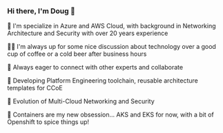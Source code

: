 ### Hi there, I'm Doug 👋

  🚀 I'm specialize in Azure and AWS Cloud, with background in Networking Architecture and Security with over 20 years experience 

  🤝🏻 I'm always up for some nice discussion about technology over a good cup of coffee or a cold beer after business hours

  👯 Always eager to connect with other experts and collaborate

  🔭 Developing Platform Engineering toolchain, reusable architecture templates for CCoE
  
  🔭 Evolution of Multi-Cloud Networking and Security

  🔭 Containers are my new obsession... AKS and EKS for now, with a bit of Openshift to spice things up!
<!--
**itsdouglasnunes/itsdouglasnunes** is a ✨ _special_ ✨ repository because its `README.md` (this file) appears on your GitHub profile.

Here are some ideas to get you started:

-c I’m currently working on ...
- 🌱 I’m currently learning ...
- 👯 I’m looking to collaborate on ...
- 🤔 I’m looking for help with ...
- 💬 Ask me about ...
- 📫 How to reach me: ...
- 😄 Pronouns: ...
- ⚡ Fun fact: ...
-->
